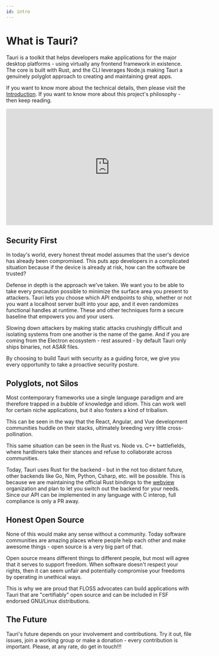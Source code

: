 ```yaml
---
id: intro
---
```


# What is Tauri?

Tauri is a toolkit that helps developers make applications for the major desktop platforms - using virtually any frontend framework in existence. The core is built with Rust, and the CLI leverages Node.js making Tauri a genuinely polyglot approach to creating and maintaining great apps.

If you want to know more about the technical details, then please visit the [Introduction](/v1/guides/getting-started/beginning-tutorial). If you want to know more about this project's philosophy - then keep reading.

<div className="videowrapper">
<iframe width="560" height="315" src="https://www.youtube-nocookie.com/embed/UxTJeEbZX-0" frameborder="0" allow="accelerometer; autoplay; encrypted-media; gyroscope; picture-in-picture" allowfullscreen></iframe>
</div>

## Security First

In today's world, every honest threat model assumes that the user's device has already been compromised. This puts app developers in a complicated situation because if the device is already at risk, how can the software be trusted?

Defense in depth is the approach we've taken. We want you to be able to take every precaution possible to minimize the surface area you present to attackers. Tauri lets you choose which API endpoints to ship, whether or not you want a localhost server built into your app, and it even randomizes functional handles at runtime. These and other techniques form a secure baseline that empowers you and your users.

Slowing down attackers by making static attacks crushingly difficult and isolating systems from one another is the name of the game. And if you are coming from the Electron ecosystem - rest assured - by default Tauri only ships binaries, not ASAR files.

By choosing to build Tauri with security as a guiding force, we give you every opportunity to take a proactive security posture.

## Polyglots, not Silos

Most contemporary frameworks use a single language paradigm and are therefore trapped in a bubble of knowledge and idiom. This can work well for certain niche applications, but it also fosters a kind of tribalism.

This can be seen in the way that the React, Angular, and Vue development communities huddle on their stacks, ultimately breeding very little cross-pollination.

This same situation can be seen in the Rust vs. Node vs. C++ battlefields, where hardliners take their stances and refuse to collaborate across communities.

Today, Tauri uses Rust for the backend - but in the not too distant future, other backends like Go, Nim, Python, Csharp, etc. will be possible. This is because we are maintaining the official Rust bindings to the [webview](https://github.com/webview) organization and plan to let you switch out the backend for your needs. Since our API can be implemented in any language with C interop, full compliance is only a PR away.

## Honest Open Source

None of this would make any sense without a community. Today software communities are amazing places where people help each other and make awesome things - open source is a very big part of that.

Open source means different things to different people, but most will agree that it serves to support freedom. When software doesn't respect your rights, then it can seem unfair and potentially compromise your freedoms by operating in unethical ways.

This is why we are proud that FLOSS advocates can build applications with Tauri that are "certifiably" open source and can be included in FSF endorsed GNU/Linux distributions.

## The Future

Tauri's future depends on your involvement and contributions. Try it out, file issues, join a working group or make a donation - every contribution is important. Please, at any rate, do get in touch!!!
